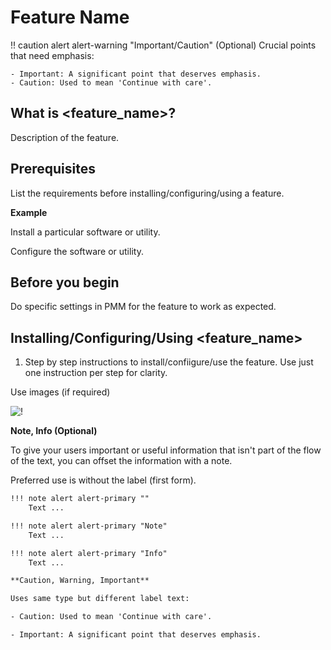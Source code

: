 
# Feature Name

!! caution alert alert-warning "Important/Caution" (Optional)
    Crucial points that need emphasis:

    - Important: A significant point that deserves emphasis.
    - Caution: Used to mean 'Continue with care'.

## What is <feature_name>?
Description of the feature.

## Prerequisites
List the requirements before installing/configuring/using a feature.

**Example**

Install a particular software or utility.

Configure the software or utility.

## Before you begin

Do specific settings in PMM for the feature to work as expected.


## Installing/Configuring/Using <feature_name>

1. Step by step instructions to install/confiigure/use the feature. Use just one instruction per step for clarity.

 Use images (if required)

![!](../_images/image_name.png)


**Note, Info (Optional)**
 
To give your users important or useful information that isn't part of the flow of the text, you can offset the information with a note. 

Preferred use is without the label (first form).

```txt
!!! note alert alert-primary ""
    Text ...

!!! note alert alert-primary "Note"
    Text ...

!!! note alert alert-primary "Info"
    Text ...  

**Caution, Warning, Important**

Uses same type but different label text:

- Caution: Used to mean 'Continue with care'.

- Important: A significant point that deserves emphasis.